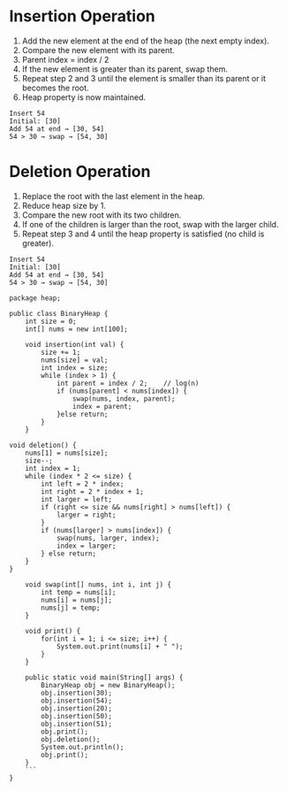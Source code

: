 # Insertion Operation
1. Add the new element at the end of the heap (the next empty index).
2. Compare the new element with its parent.
3. Parent index = index / 2
4. If the new element is greater than its parent, swap them.
5. Repeat step 2 and 3 until the element is smaller than its parent or it becomes the root.
6. Heap property is now maintained.
```
Insert 54
Initial: [30]
Add 54 at end → [30, 54]
54 > 30 → swap → [54, 30]
```

# Deletion Operation
1. Replace the root with the last element in the heap.
2. Reduce heap size by 1.
3. Compare the new root with its two children.
4. If one of the children is larger than the root, swap with the larger child.
5. Repeat step 3 and 4 until the heap property is satisfied (no child is greater).

```
Insert 54
Initial: [30]
Add 54 at end → [30, 54]
54 > 30 → swap → [54, 30]
```

```
package heap;

public class BinaryHeap {
    int size = 0;
    int[] nums = new int[100];

    void insertion(int val) {
        size += 1;
        nums[size] = val;
        int index = size;
        while (index > 1) {
            int parent = index / 2;    // log(n)
            if (nums[parent] < nums[index]) {
                swap(nums, index, parent);
                index = parent;
            }else return;
        }
    }

void deletion() {
    nums[1] = nums[size];
    size--;
    int index = 1;
    while (index * 2 <= size) {
        int left = 2 * index;
        int right = 2 * index + 1;
        int larger = left;
        if (right <= size && nums[right] > nums[left]) {
            larger = right;
        }
        if (nums[larger] > nums[index]) {
            swap(nums, larger, index);
            index = larger;
        } else return;
    }
}

    void swap(int[] nums, int i, int j) {
        int temp = nums[i];
        nums[i] = nums[j];
        nums[j] = temp;
    }

    void print() {
        for(int i = 1; i <= size; i++) {
            System.out.print(nums[i] + " ");
        }
    }

    public static void main(String[] args) {
        BinaryHeap obj = new BinaryHeap();
        obj.insertion(30);
        obj.insertion(54);
        obj.insertion(20);
        obj.insertion(50);
        obj.insertion(51);
        obj.print();
        obj.deletion();
        System.out.println();
        obj.print();
    }
    ```
}

